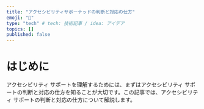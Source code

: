 ```yaml
---
title: "アクセシビリティサポーテッドの判断と対応の仕方"
emoji: "🐡"
type: "tech" # tech: 技術記事 / idea: アイデア
topics: []
published: false
---
```


# はじめに

アクセシビリティ サポートを理解するためには、まずはアクセシビリティ サポートの判断と対応の仕方を知ることが大切です。この記事では、アクセシビリティ サポートの判断と対応の仕方について解説します。
